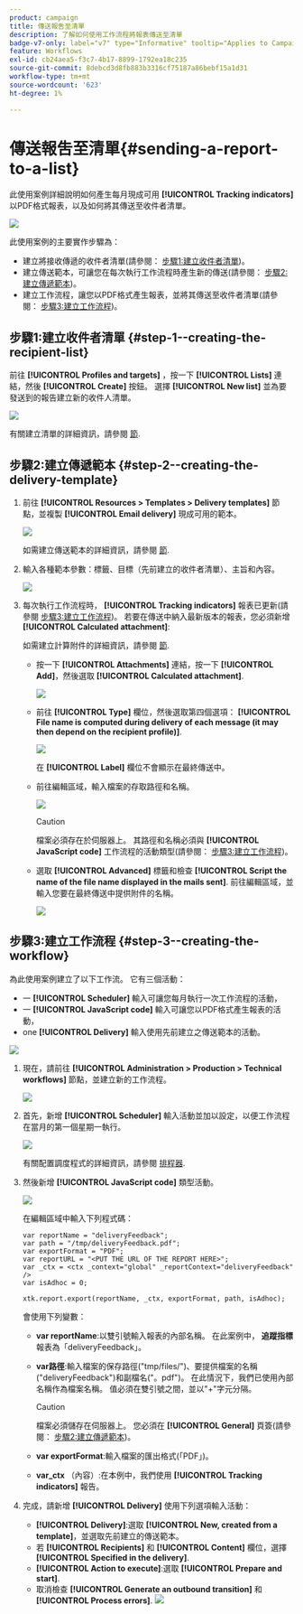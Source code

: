 ```yaml
---
product: campaign
title: 傳送報吿至清單
description: 了解如何使用工作流程將報表傳送至清單
badge-v7-only: label="v7" type="Informative" tooltip="Applies to Campaign Classic v7 only"
feature: Workflows
exl-id: cb24aea5-f3c7-4b17-8899-1792ea18c235
source-git-commit: 8debcd3d8fb883b3316cf75187a86bebf15a1d31
workflow-type: tm+mt
source-wordcount: '623'
ht-degree: 1%

---
```


# 傳送報吿至清單{#sending-a-report-to-a-list}



此使用案例詳細說明如何產生每月現成可用 **[!UICONTROL Tracking indicators]** 以PDF格式報表，以及如何將其傳送至收件者清單。

![](assets/use_case_report_intro.png)

此使用案例的主要實作步驟為：

* 建立將接收傳遞的收件者清單(請參閱： [步驟1:建立收件者清單](#step-1--creating-the-recipient-list))。
* 建立傳送範本，可讓您在每次執行工作流程時產生新的傳送(請參閱： [步驟2:建立傳遞範本](#step-2--creating-the-delivery-template))。
* 建立工作流程，讓您以PDF格式產生報表，並將其傳送至收件者清單(請參閱： [步驟3:建立工作流程](#step-3--creating-the-workflow))。

## 步驟1:建立收件者清單 {#step-1--creating-the-recipient-list}

前往 **[!UICONTROL Profiles and targets]** ，按一下 **[!UICONTROL Lists]** 連結，然後 **[!UICONTROL Create]** 按鈕。 選擇 **[!UICONTROL New list]** 並為要發送到的報告建立新的收件人清單。

![](assets/use_case_report_1.png)

有關建立清單的詳細資訊，請參閱 [節](../../platform/using/creating-and-managing-lists.md).

## 步驟2:建立傳遞範本 {#step-2--creating-the-delivery-template}

1. 前往 **[!UICONTROL Resources > Templates > Delivery templates]** 節點，並複製 **[!UICONTROL Email delivery]** 現成可用的範本。

   ![](assets/use_case_report_2.png)

   如需建立傳送範本的詳細資訊，請參閱 [節](../../delivery/using/about-templates.md).

1. 輸入各種範本參數：標籤、目標（先前建立的收件者清單）、主旨和內容。

   ![](assets/use_case_report_3.png)

1. 每次執行工作流程時， **[!UICONTROL Tracking indicators]** 報表已更新(請參閱 [步驟3:建立工作流程](#step-3--creating-the-workflow))。 若要在傳送中納入最新版本的報表，您必須新增 **[!UICONTROL Calculated attachment]**:

   如需建立計算附件的詳細資訊，請參閱 [節](../../delivery/using/attaching-files.md#creating-a-calculated-attachment).

   * 按一下 **[!UICONTROL Attachments]** 連結，按一下 **[!UICONTROL Add]**，然後選取 **[!UICONTROL Calculated attachment]**.

      ![](assets/use_case_report_4.png)

   * 前往 **[!UICONTROL Type]** 欄位，然後選取第四個選項： **[!UICONTROL File name is computed during delivery of each message (it may then depend on the recipient profile)]**.

      ![](assets/use_case_report_5.png)

      在 **[!UICONTROL Label]** 欄位不會顯示在最終傳送中。

   * 前往編輯區域，輸入檔案的存取路徑和名稱。

      ![](assets/use_case_report_6.png)

      >[!CAUTION]
      >
      >檔案必須存在於伺服器上。 其路徑和名稱必須與 **[!UICONTROL JavaScript code]** 工作流程的活動類型(請參閱： [步驟3:建立工作流程](#step-3--creating-the-workflow))。

   * 選取 **[!UICONTROL Advanced]** 標籤和檢查 **[!UICONTROL Script the name of the file name displayed in the mails sent]**. 前往編輯區域，並輸入您要在最終傳送中提供附件的名稱。

      ![](assets/use_case_report_6bis.png)

## 步驟3:建立工作流程 {#step-3--creating-the-workflow}

為此使用案例建立了以下工作流。 它有三個活動：

* 一 **[!UICONTROL Scheduler]** 輸入可讓您每月執行一次工作流程的活動，
* 一 **[!UICONTROL JavaScript code]** 輸入可讓您以PDF格式產生報表的活動，
* one **[!UICONTROL Delivery]** 輸入使用先前建立之傳送範本的活動。

![](assets/use_case_report_8.png)

1. 現在，請前往 **[!UICONTROL Administration > Production > Technical workflows]** 節點，並建立新的工作流程。

   ![](assets/use_case_report_7.png)

1. 首先，新增 **[!UICONTROL Scheduler]** 輸入活動並加以設定，以便工作流程在當月的第一個星期一執行。

   ![](assets/use_case_report_9.png)

   有關配置調度程式的詳細資訊，請參閱 [排程器](scheduler.md).

1. 然後新增 **[!UICONTROL JavaScript code]** 類型活動。

   ![](assets/use_case_report_10.png)

   在編輯區域中輸入下列程式碼：

   ```
   var reportName = "deliveryFeedback";
   var path = "/tmp/deliveryFeedback.pdf";
   var exportFormat = "PDF";
   var reportURL = "<PUT THE URL OF THE REPORT HERE>";
   var _ctx = <ctx _context="global" _reportContext="deliveryFeedback" />
   var isAdhoc = 0;
   
   xtk.report.export(reportName, _ctx, exportFormat, path, isAdhoc);
   ```

   會使用下列變數：

   * **var reportName**:以雙引號輸入報表的內部名稱。 在此案例中， **追蹤指標** 報表為「deliveryFeedback」。
   * **var路徑**:輸入檔案的保存路徑(&quot;tmp/files/&quot;)、要提供檔案的名稱(&quot;deliveryFeedback&quot;)和副檔名(&quot;。pdf&quot;)。 在此情況下，我們已使用內部名稱作為檔案名稱。 值必須在雙引號之間，並以&quot;+&quot;字元分隔。

      >[!CAUTION]
      >
      >檔案必須儲存在伺服器上。 您必須在 **[!UICONTROL General]** 頁簽(請參閱： [步驟2:建立傳遞範本](#step-2--creating-the-delivery-template))。

   * **var exportFormat**:輸入檔案的匯出格式(「PDF」)。
   * **var_ctx** （內容）:在本例中，我們使用 **[!UICONTROL Tracking indicators]** 報告。

1. 完成，請新增 **[!UICONTROL Delivery]** 使用下列選項輸入活動：

   * **[!UICONTROL Delivery]**:選取 **[!UICONTROL New, created from a template]**，並選取先前建立的傳送範本。
   * 若 **[!UICONTROL Recipients]** 和 **[!UICONTROL Content]** 欄位，選擇 **[!UICONTROL Specified in the delivery]**.
   * **[!UICONTROL Action to execute]**:選取 **[!UICONTROL Prepare and start]**.
   * 取消檢查 **[!UICONTROL Generate an outbound transition]** 和 **[!UICONTROL Process errors]**.
   ![](assets/use_case_report_11.png)
